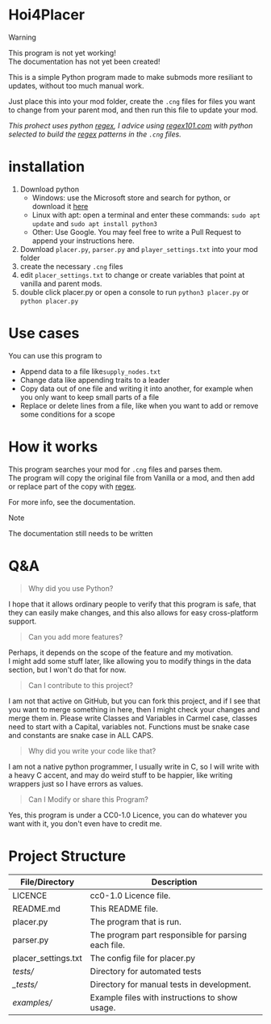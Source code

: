 # Hoi4Placer

> [!WARNING]
> This program is not yet working!  
> The documentation has not yet been created!

This is a simple Python program made to make submods more resiliant to updates, without too much manual work.  

Just place this into your mod folder, create the `.cng` files for files you want to change from your parent mod, and then run this file to update your mod.

*This prohect uses python [regex](https://regextutorial.org/), I advice using [regex101.com](https://regex101.com/) with python selected to build the [regex](https://regextutorial.org/) patterns in the `.cng` files.*

# installation

1. Download python
	* Windows: use the Microsoft store and search for python, or download it [here](https://www.python.org/downloads/)
	* Linux with apt: open a terminal and enter these commands: `sudo apt update` and `sudo apt install python3` 
	* Other: Use Google. You may feel free to write a Pull Request to append your instructions here.
2. Download `placer.py`, `parser.py` and `player_settings.txt` into your mod folder
3. create the necessary `.cng` files
4. edit `placer_settings.txt` to change or create variables that point at vanilla and parent mods.
5. double click placer.py or open a console to run `python3 placer.py` or `python placer.py`

# Use cases

You can use this program to
* Append data to a file like`supply_nodes.txt`
* Change data like appending traits to a leader
* Copy data out of one file and writing it into another, for example when you only want to keep small parts of a file
* Replace or delete lines from a file, like when you want to add or remove some conditions for a scope

# How it works

This program searches your mod for `.cng` files and parses them.  
The program will copy the original file from Vanilla or a mod, and then add or replace part of the copy with [regex](https://regextutorial.org/).  

For more info, see the documentation.
> [!NOTE]
> The documentation still needs to be written

# Q&A

> Why did you use Python?

I hope that it allows ordinary people to verify that this program is safe, that they can easily make changes, and this also allows for easy cross-platform support.  

> Can you add more features?

Perhaps, it depends on the scope of the feature and my motivation.  
I might add some stuff later, like allowing you to modify things in the data section, but I won't do that for now.

> Can I contribute to this project?

I am not that active on GitHub, but you can fork this project, and if I see that you want to merge something in here, then I might check your changes and merge them in.
Please write Classes and Variables in Carmel case, classes need to start with a Capital, variables not. Functions must be snake case and constants are snake case in ALL CAPS.

> Why did you write your code like that?

I am not a native python programmer, I usually write in C, so I will write with a heavy C accent, and may do weird stuff to be happier, like writing wrappers just so I have errors as values.

> Can I Modify or share this Program?

Yes, this program is under a CC0-1.0 Licence, you can do whatever you want with it, you don't even have to credit me.

# Project Structure

| File/Directory      | Description                                          |
|---------------------|------------------------------------------------------|
| LICENCE             | cc0-1.0 Licence file.                                |
| README.md           | This README file.                                    |
| placer.py           | The program that is run.                             |
| parser.py           | The program part responsible  for parsing each file. |
| placer_settings.txt | The config file for placer.py                        |
| *tests/*            | Directory for automated tests                        |
| *_tests/*           | Directory for manual tests in development.           |
| *examples/*         | Example files with instructions to show usage.       |
